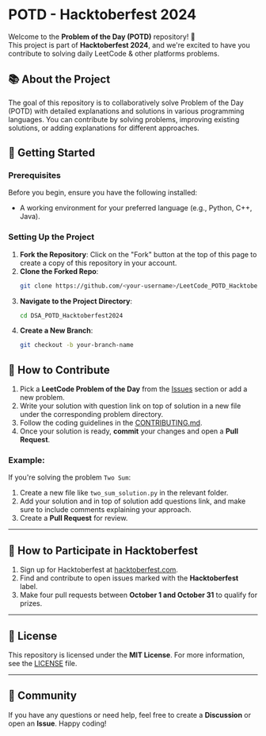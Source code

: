 # POTD - Hacktoberfest 2024

Welcome to the **Problem of the Day (POTD)** repository! 🎉  
This project is part of **Hacktoberfest 2024**, and we're excited to have you contribute to solving daily LeetCode & other platforms problems.

## 📚 About the Project

The goal of this repository is to collaboratively solve Problem of the Day (POTD) with detailed explanations and solutions in various programming languages. You can contribute by solving problems, improving existing solutions, or adding explanations for different approaches.

## 🚀 Getting Started

### Prerequisites

Before you begin, ensure you have the following installed:
- A working environment for your preferred language (e.g., Python, C++, Java).

### Setting Up the Project

1. **Fork the Repository**: Click on the "Fork" button at the top of this page to create a copy of this repository in your account.
2. **Clone the Forked Repo**:
   ```bash
   git clone https://github.com/<your-username>/LeetCode_POTD_Hacktoberfest2024.git
3. **Navigate to the Project Directory**:
   ```bash
   cd DSA_POTD_Hacktoberfest2024
4. **Create a New Branch**:
   ```bash
   git checkout -b your-branch-name

## 📄 How to Contribute

1. Pick a **LeetCode Problem of the Day** from the [Issues](https://github.com/Saloni6111/DSA_POTD_Hacktoberfest2024/issues) section or add a new problem.
2. Write your solution with question link on top of solution in a new file under the corresponding problem directory.
3. Follow the coding guidelines in the [CONTRIBUTING.md](./CONTRIBUTING.md).
4. Once your solution is ready, **commit** your changes and open a **Pull Request**.

### Example:

If you're solving the problem `Two Sum`:

1. Create a new file like `two_sum_solution.py` in the relevant folder.
2. Add your solution and in top of solution add questions link, and make sure to include comments explaining your approach.
3. Create a **Pull Request** for review.

---

## 🤝 How to Participate in Hacktoberfest

1. Sign up for Hacktoberfest at [hacktoberfest.com](https://hacktoberfest.com).
2. Find and contribute to open issues marked with the **Hacktoberfest** label.
3. Make four pull requests between **October 1 and October 31** to qualify for prizes.

---

## 📜 License

This repository is licensed under the **MIT License**. For more information, see the [LICENSE](./LICENSE) file.

---

## 💬 Community

If you have any questions or need help, feel free to create a **Discussion** or open an **Issue**. Happy coding!
